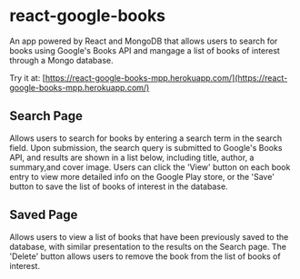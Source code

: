 # react-google-books

An app powered by React and MongoDB that allows users to search for books using Google's Books API and mangage a list of books of interest through a Mongo database.

Try it at: [https://react-google-books-mpp.herokuapp.com/](https://react-google-books-mpp.herokuapp.com/)


## Search Page

Allows users to search for books by entering a search term in the search field. Upon submission, the search query is submitted to Google's Books API, and results are shown in a list below, including title, author, a summary,and cover image. Users can click the 'View' button on each book entry to view more detailed info on the Google Play store, or the 'Save' button to save the list of books of interest in the database.


## Saved Page

Allows users to view a list of books that have been previously saved to the database, with similar presentation to the results on the Search page. The 'Delete' button allows users to remove the book from the list of books of interest.
